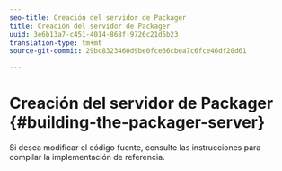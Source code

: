 ```yaml
---
seo-title: Creación del servidor de Packager
title: Creación del servidor de Packager
uuid: 3e6b13a7-c451-4014-868f-9726c21d5b23
translation-type: tm+mt
source-git-commit: 29bc8323460d9be0fce66cbea7c6fce46df20d61

---
```



# Creación del servidor de Packager {#building-the-packager-server}

Si desea modificar el código fuente, consulte las instrucciones para compilar la implementación de referencia.
